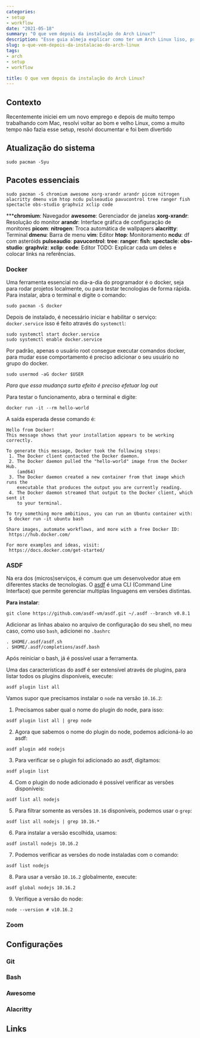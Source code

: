 ```yaml
---
categories:
- setup
- workflow
date: "2021-05-18"
summary: "O que vem depois da instalação do Arch Linux?"
description: "Esse guia almeja explicar como ter um Arch Linux liso, pronto para desenvolvimento."
slug: o-que-vem-depois-da-instalacao-do-arch-linux
tags:
- arch
- setup
- workflow

title: O que vem depois da instalação do Arch Linux?
---
```


## Contexto

Recentemente iniciei em um novo emprego e depois de muito tempo trabalhando com Mac, resolvi voltar ao bom e velho Linux, como a muito tempo não fazia 
esse setup, resolvi documentar e foi bem divertido


## Atualização do sistema

```
sudo pacman -Syu
```

## Pacotes essenciais

```
sudo pacman -S chromium awesome xorg-xrandr arandr picom nitrogen alacritty dmenu vim htop ncdu pulseaudio pavucontrol tree ranger fish spectacle obs-studio graphviz xclip code
```

*****chromium**: Navegador
**awesome**: Gerenciador de janelas
**xorg-xrandr**: Resolução do monitor
**arandr**: Interface gráfica de configuração de monitores
**picom**:
**nitrogen**: Troca automática de wallpapers
**alacritty**: Terminal
**dmenu**: Barra de menu
**vim**: Editor 
**htop**: Monitoramento
**ncdu**: df com asteróids
**pulseaudio**: 
**pavucontrol**:
**tree**:
**ranger**:
**fish**:
**spectacle**:
**obs-studio**:
**graphviz**:
**xclip**:
**code**: Editor
TODO: Explicar cada um deles e colocar links na referências.


### Docker

Uma ferramenta essencial no dia-a-dia do programador é o docker, seja para rodar projetos localmente, ou para testar tecnologias de forma rápida.
Para instalar, abra o terminal e digite o comando:

```
sudo pacman -S docker
```

Depois de instalado, é necessário iniciar e habilitar o serviço: `docker.service` isso é feito através do `systemctl`:
```
sudo systemctl start docker.service
sudo systemctl enable docker.service
```

Por padrão, apenas o usuário root consegue executar comandos docker, para mudar esse comportamento é preciso adicionar
o seu usuário no grupo do docker.

```
sudo usermod -aG docker $USER
```

*Para que essa mudança surta efeito é preciso efetuar log out* 

Para testar o funcionamento, abra o terminal e digite:

```
docker run -it --rm hello-world
```

A saída esperada desse comando é: 
```
Hello from Docker!
This message shows that your installation appears to be working correctly.

To generate this message, Docker took the following steps:
 1. The Docker client contacted the Docker daemon.
 2. The Docker daemon pulled the "hello-world" image from the Docker Hub.
    (amd64)
 3. The Docker daemon created a new container from that image which runs the
    executable that produces the output you are currently reading.
 4. The Docker daemon streamed that output to the Docker client, which sent it
    to your terminal.

To try something more ambitious, you can run an Ubuntu container with:
 $ docker run -it ubuntu bash

Share images, automate workflows, and more with a free Docker ID:
 https://hub.docker.com/

For more examples and ideas, visit:
 https://docs.docker.com/get-started/
```

### ASDF

Na era dos (micros)serviços, é comum que um desenvolvedor atue em diferentes stacks de tecnologias. O [asdf](https://github.com/asdf-vm/asdf) é uma CLI (Command Line Interface) que permite
gerenciar multiplas linguagens em versões distintas.

**Para instalar**:

```
git clone https://github.com/asdf-vm/asdf.git ~/.asdf --branch v0.8.1

```

Adicionar as linhas abaixo no arquivo de configuração do seu shell, no meu caso, como uso `bash`, adicionei no `.bashrc`

```
. $HOME/.asdf/asdf.sh
. $HOME/.asdf/completions/asdf.bash
``` 

Após reiniciar o bash, já é possível usar a ferramenta.

Uma das características do asdf é ser extensível através de plugins, para listar todos os plugins disponíveis, execute:

```
asdf plugin list all
```

Vamos supor que precisamos instalar o `node` na versão `10.16.2`:

1. Precisamos saber qual o nome do plugin do node, para isso:

```
asdf plugin list all | grep node
```

2. Agora que sabemos o nome do plugin do node, podemos adicioná-lo ao asdf:

```
asdf plugin add nodejs
```

3. Para verificar se o plugin foi adicionado ao asdf, digitamos:
```
asdf plugin list
```

4. Com o plugin do node adicionado é possível verificar as versões disponíveis:

```
asdf list all nodejs
```

5. Para filtrar somente as versões `10.16` disponíveis, podemos usar o `grep`:

```
asdf list all nodejs | grep 10.16.*
```

6. Para instalar a versão escolhida, usamos:
```
asdf install nodejs 10.16.2
```

7. Podemos verificar as versões do node instaladas com o comando:

```
asdf list nodejs
```

8. Para usar a versão `10.16.2` globalmente, execute:

```
asdf global nodejs 10.16.2
```

9. Verifique a versão do node:
```
node --version # v10.16.2
```

### Zoom


## Configurações

### Git

### Bash

### Awesome

### Alacritty



## Links 

